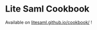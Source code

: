 # Lite Saml Cookbook

Available on [litesaml.github.io/cookbook/](https://litesaml.github.io/cookbook/) !
